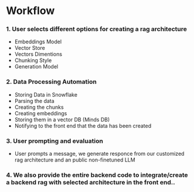# Workflow

### 1. User selects different options for creating a rag architecture
- Embeddings Model
- Vector Store
- Vectors Dimentions
- Chunking Style
- Generation Model

### 2. Data Processing Automation
- Storing Data in Snowflake
- Parsing the data
- Creating the chunks
- Creating embeddings
- Storing them in a vector DB (Minds DB)
- Notifying to the front end that the data has been created

### 3. User prompting and evaluation
- User prompts a message, we generate responce from our customized rag architecture and an public non-finetuned LLM

### 4. We also provide the entire backend code to integrate/create a backend rag with selected architecture in the front end..





